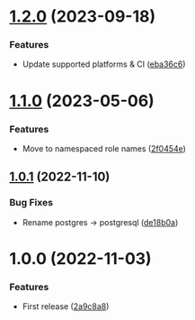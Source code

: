 # [1.2.0](https://github.com/de-it-krachten/ansible-role-postgresql_docker/compare/v1.1.0...v1.2.0) (2023-09-18)


### Features

* Update supported platforms & CI ([eba36c6](https://github.com/de-it-krachten/ansible-role-postgresql_docker/commit/eba36c6691ed6e819e08d9fae7534959444d6620))

# [1.1.0](https://github.com/de-it-krachten/ansible-role-postgresql_docker/compare/v1.0.1...v1.1.0) (2023-05-06)


### Features

* Move to namespaced role names ([2f0454e](https://github.com/de-it-krachten/ansible-role-postgresql_docker/commit/2f0454ea07f2e99eeccdab0e46f1f51a43f702ea))

## [1.0.1](https://github.com/de-it-krachten/ansible-role-postgresql_docker/compare/v1.0.0...v1.0.1) (2022-11-10)


### Bug Fixes

* Rename postgres -> postgresql ([de18b0a](https://github.com/de-it-krachten/ansible-role-postgresql_docker/commit/de18b0a72894156a031afb8b0d14f628e94d7e46))

# 1.0.0 (2022-11-03)


### Features

* First release ([2a9c8a8](https://github.com/de-it-krachten/ansible-role-postgres_docker/commit/2a9c8a876405f9dec84455477c583d5b8748d95e))
